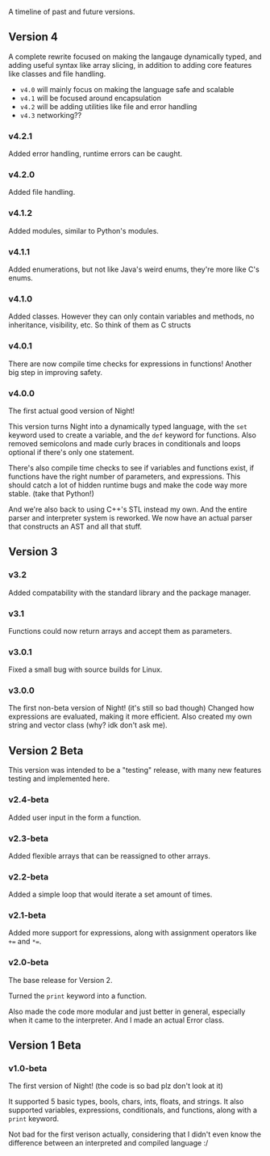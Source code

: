 A timeline of past and future versions.

## Version 4

A complete rewrite focused on making the langauge dynamically typed, and adding useful syntax like array slicing, in addition to adding core features like classes and file handling.
- `v4.0` will mainly focus on making the language safe and scalable
- `v4.1` will be focused around encapsulation
- `v4.2` will be adding utilities like file and error handling
- `v4.3` networking??

### v4.2.1

Added error handling, runtime errors can be caught.

### v4.2.0

Added file handling.

### v4.1.2

Added modules, similar to Python's modules.

### v4.1.1

Added enumerations, but not like Java's weird enums, they're more like C's enums.

### v4.1.0

Added classes. However they can only contain variables and methods, no inheritance, visibility, etc. So think of them as C structs

### v4.0.1

There are now compile time checks for expressions in functions! Another big step in improving safety.

### v4.0.0

The first actual good version of Night!

This version turns Night into a dynamically typed language, with the `set` keyword used to create a variable, and the `def` keyword for functions. Also removed semicolons and made curly braces in conditionals and loops optional if there's only one statement.

There's also compile time checks to see if variables and functions exist, if functions have the right number of parameters, and expressions. This should catch a lot of hidden runtime bugs and make the code way more stable. (take that Python!)

And we're also back to using C++'s STL instead my own. And the entire parser and interpreter system is reworked. We now have an actual parser that constructs an AST and all that stuff.

## Version 3

### v3.2

Added compatability with the standard library and the package manager.

### v3.1

Functions could now return arrays and accept them as parameters.

### v3.0.1

Fixed a small bug with source builds for Linux.

### v3.0.0

The first non-beta version of Night! (it's still so bad though)
Changed how expressions are evaluated, making it more efficient. Also created my own string and vector class (why? idk don't ask me).

## Version 2 Beta

This version was intended to be a "testing" release, with many new features testing and implemented here.

### v2.4-beta

Added user input in the form a function.

### v2.3-beta

Added flexible arrays that can be reassigned to other arrays.

### v2.2-beta

Added a simple loop that would iterate a set amount of times.

### v2.1-beta

Added more support for expressions, along with assignment operators like `+=` and `*=`.

### v2.0-beta

The base release for Version 2.

Turned the `print` keyword into a function.

Also made the code more modular and just better in general, especially when it came to the interpreter. And I made an actual Error class.

## Version 1 Beta

### v1.0-beta

The first version of Night! (the code is so bad plz don't look at it)

It supported 5 basic types, bools, chars, ints, floats, and strings. It also supported variables, expressions, conditionals, and functions, along with a `print` keyword.

Not bad for the first verison actually, considering that I didn't even know the difference between an interpreted and compiled language :/
